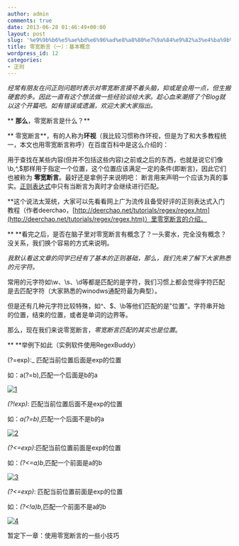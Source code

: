 ```yaml
---
author: admin
comments: true
date: 2013-06-28 01:46:49+00:00
layout: post
slug: '%e9%9b%b6%e5%ae%bd%e6%96%ad%e8%a8%80%e7%9a%84%e9%82%a3%e4%ba%9b%e4%ba%8b'
title: 零宽断言（一）：基本概念
wordpress_id: 12
categories:
- 正则
---
```

*经常有朋友在问正则问题时表示对零宽断言摸不着头脑，抑或是会用一点，但生搬硬套的多。因此一直有这个想法做一些经验谈给大家。趁心血来潮搭了个Blog就以这个开篇吧。如有错误或遗漏，欢迎大家大家指出。*

** **那么**，零宽断言是什么？**

** 零宽断言**，有的人称为**环视**（我比较习惯称作环视，但是为了和大多教程统一，本文也用零宽断言称呼）在百度百科中是这么介绍的：
 >
用于查找在某些内容(但并不包括这些内容)之前或之后的东西，也就是说它们像\b,^,$那样用于指定一个位置，这个位置应该满足一定的条件(即断言)，因此它们也被称为
 **零宽断言**。最好还是拿例子来说明吧： 断言用来声明一个应该为真的事实。[正则表达式](http://baike.baidu.com/view/94238.htm)中只有当断言为真时才会继续进行匹配。

 **这个说法太笼统，大家可以先看看网上广为流传且备受好评的正则表达式入门教程（作者deerchao，[http://deerchao.net/tutorials/regex/regex.htm](http://deerchao.net/tutorials/regex/regex.htm)）里零宽断言的介绍。

** **看完之后，是否在脑子里对零宽断言有概念了？一头雾水，完全没有概念？没关系，我们换个容易的方式来说明。

*我默认看这文章的同学已经有了基本的正则基础，那么，我们先来了解下大家熟悉的元字符。*

常用的元字符如\w、\s、\d等都是匹配的是字符，我们习惯上都会觉得字符匹配是去匹配字符（大家熟悉的winodws通配符最为典型）。

但是还有几种元字符比较特殊，如^、$、\b等他们匹配的是"位置"。字符串开始的位置，结束的位置，或者是单词的边界等。

那么，现在我们来说零宽断言，*零宽断言匹配的其实也是位置*。

** **举例下如此（实例软件使用RegexBuddy）

(?=exp):_ 匹配当前位置后面是exp的位置

如：a(?=b),匹配一个后面是b的a

[![1](http://assilzm.github.io/images/2013/06/1.jpg)](http://assilzm.github.io/images/2013/06/1.jpg)

*(?!exp)*: 匹配当前位置后面不是exp的位置

如：*a(?=b)*,匹配一个后面不是b的a

[![2](http://assilzm.github.io/images/2013/06/2.jpg)](http://assilzm.github.io/images/2013/06/2.jpg)

*(?<=exp)*:匹配当前位置前面是exp的位置

如：*(?<=a)b*,匹配一个前面是a的b

[![3](http://assilzm.github.io/images/2013/06/3.jpg)](http://assilzm.github.io/images/2013/06/3.jpg)

*(?<=exp)*: 匹配当前位置前面是exp的位置

如：*(?<!a)b*,匹配一个前面不是a的b

[![4](http://assilzm.github.io/images/2013/06/4.jpg)](http://assilzm.github.io/images/2013/06/4.jpg)

暂定下一章：使用零宽断言的一些小技巧
